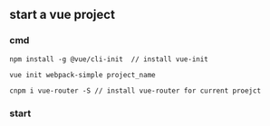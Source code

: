 ## start a vue project

### cmd
```vue
npm install -g @vue/cli-init  // install vue-init

vue init webpack-simple project_name

cnpm i vue-router -S // install vue-router for current proejct
```

### start